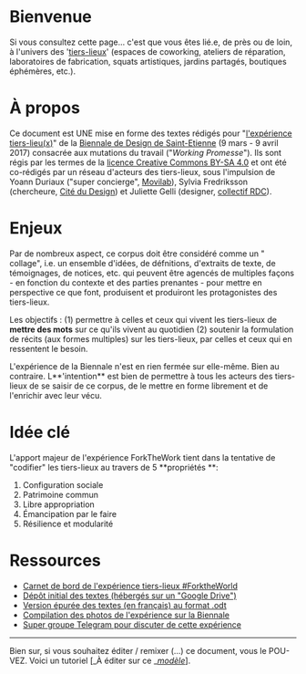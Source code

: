 # Bienvenue

Si vous consultez cette page... c'est que vous êtes lié.e, de près ou de loin, à l'univers des '[tiers-lieux](http://movilab.org/index.php?title=Définition_des_Tiers_Lieux)' \(espaces de coworking, ateliers de réparation, laboratoires de fabrication, squats artistiques, jardins partagés, boutiques éphémères, etc.\).

# À propos

Ce document est UNE mise en forme des textes rédigés pour "[l'expérience tiers-lieu\(x\)](https://archive.is/gkBhw)" de la [Biennale de Design de Saint-Etienne](http://www.biennale-design.com/saint-etienne/2017/fr/home/) \(9 mars - 9 avril 2017\) consacrée aux mutations du travail \("_Working Promesse_"\). Ils sont régis par les termes de la [licence Creative Commons BY-SA 4.0](https://creativecommons.org/licenses/by-sa/4.0/) et ont été co-rédigés par un réseau d'acteurs des tiers-lieux, sous l'impulsion de Yoann Duriaux \("super concierge", [Movilab](http://movilab.org)\),  Sylvia Fredriksson \(chercheure, [Cité du Design](http://www.citedudesign.com/fr/la-recherche/)\) et Juliette Gelli \(designer, [collectif RDC](https://vimeo.com/200720088)\).

# Enjeux

Par de nombreux aspect, ce corpus  doit être considéré comme un " collage", i.e.  un ensemble d'idées,  de défnitions, d'extraits de texte, de témoignages, de notices, etc. qui peuvent être agencés de multiples façons - en fonction du contexte et des parties prenantes - pour mettre en perspective ce que font, produisent et produiront les protagonistes des tiers-lieux.

Les objectifs : \(1\) permettre à celles et ceux qui vivent les tiers-lieux de **mettre des mots** sur ce qu'ils vivent au quotidien \(2\) soutenir la formulation de récits \(aux formes multiples\) sur les tiers-lieux, par celles et ceux qui en ressentent le besoin.

L'expérience de la Biennale n'est en rien fermée sur elle-même. Bien au contraire. L**'intention** est bien de permettre à tous les acteurs des tiers-lieux de se saisir de ce corpus, de le mettre en forme librement et de l'enrichir avec leur vécu.

# Idée clé

L'apport majeur de l'expérience ForkTheWork tient dans la tentative de "codifier" les tiers-lieux au travers de 5 **propriétés **:

1. Configuration sociale
2. Patrimoine commun
3. Libre appropriation
4. Émancipation par le faire
5. Résilience et modularité

# Ressources

* [Carnet de bord de l'expérience tiers-lieux \#ForktheWorld](http://frama.link/BiennaleDesign17-ForkTheWorld)
* [Dépôt initial des textes \(hébergés sur un "Google Drive"\)](http://frama.link/BiennaleDesign17-ForkTheWorld-Expo)
* [Version épurée des textes \(en français\) au format .odt](https://cloud.lamyne.org/s/DpGFiCZAY9IsAG6?path=%2FTextes)
* [Compilation des photos de l'expérience sur la Biennale](https://www.sharypic.com/yii1053jns2jfnd6/all)
* [Super groupe Telegram pour discuter de cette expérience](https://telegram.me/forktheworld)

---

Bien sur, si vous souhaitez éditer / remixer \(...\) ce document, vous le POU-VEZ. Voici un tutoriel \[_À éditer sur ce _[_modèle_](https://handbook.enspiral.com/guides/contributing.html)\].

